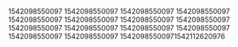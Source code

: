1542098550097
1542098550097
1542098550097
1542098550097
1542098550097
1542098550097
1542098550097
1542098550097
1542098550097
1542098550097
1542098550097
1542098550097
1542098550097
1542098550097
15420985500971542112620976